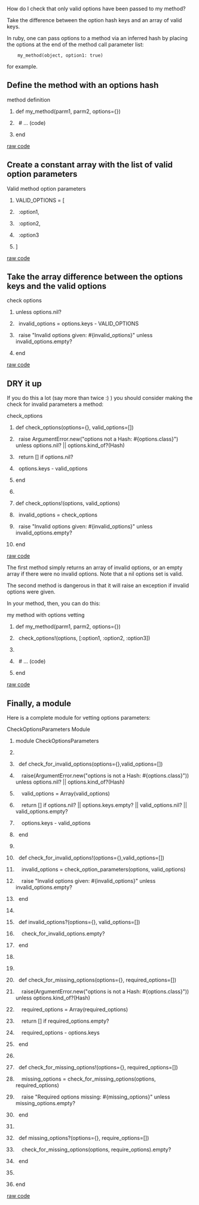 <div id="wikitext">

<div style="display: none;">

Summary: When passing in option parameters, sometimes it is useful to
check that only valid options have been entered. Parent:
(Technology.)Ruby <span
class="wikiword">[IncludeMe](http://wiki.tamouse.org?n=Technology.IncludeMe?action=edit)[?](http://wiki.tamouse.org?n=Technology.IncludeMe?action=edit)</span>:
[Ruby](http://wiki.tamouse.org?n=Technology.Ruby?action=print)
Categories: [HowTos](http://wiki.tamouse.org?n=Category.HowTos),
[FAQ](http://wiki.tamouse.org?n=Category.FAQ) Tags: ruby, options,
parameters Source: none Posted: Mon Dec 9 07:04:19 2013

</div>

<div class="vspace">

</div>

<div class="faq">

How do I check that only valid options have been passed to my method?

Take the difference between the option hash keys and an array of valid
keys.

</div>

In ruby, one can pass options to a method via an inferred hash by
placing the options at the end of the method call parameter list:

<div class="vspace">

</div>

        my_method(object, option1: true)

for example.

<div class="vspace">

</div>

Define the method with an options hash
--------------------------------------

<div id="sourceblock1" class="sourceblock">

<div class="sourceblocktext">

<div class="ruby">

<div class="head">

method definition

</div>

1.  <div class="de1">

    <span class="kw1">def</span> my\_method<span
    class="br0">(</span>parm1, parm2, options=<span
    class="br0">{</span><span class="br0">}</span><span
    class="br0">)</span>

    </div>

2.  <div class="de1">

      <span class="co1">\# ... (code)</span>

    </div>

3.  <div class="de1">

    <span class="kw1">end</span>

    </div>

</div>

</div>

<div class="sourceblocklink">

[raw
code](http://wiki.tamouse.org?n=Technology.CheckingForInvalidOptionsParametersInRuby?action=sourceblock&num=1)

</div>

</div>

<div class="vspace">

</div>

Create a constant array with the list of valid option parameters
----------------------------------------------------------------

<div id="sourceblock2" class="sourceblock">

<div class="sourceblocktext">

<div class="ruby">

<div class="head">

Valid method option parameters

</div>

1.  <div class="de1">

    VALID\_OPTIONS = <span class="br0">[</span>

    </div>

2.  <div class="de1">

      <span class="re3">:option1</span>,

    </div>

3.  <div class="de1">

      <span class="re3">:option2</span>,

    </div>

4.  <div class="de1">

      <span class="re3">:option3</span>

    </div>

5.  <div class="de2">

    <span class="br0">]</span>

    </div>

</div>

</div>

<div class="sourceblocklink">

[raw
code](http://wiki.tamouse.org?n=Technology.CheckingForInvalidOptionsParametersInRuby?action=sourceblock&num=2)

</div>

</div>

<div class="vspace">

</div>

Take the array difference between the options keys and the valid options
------------------------------------------------------------------------

<div id="sourceblock3" class="sourceblock">

<div class="sourceblocktext">

<div class="ruby">

<div class="head">

check options

</div>

1.  <div class="de1">

    <span class="kw1">unless</span> options.<span
    class="kw2">nil</span>?

    </div>

2.  <div class="de1">

      invalid\_options = options.<span class="me1">keys</span> <span
    class="sy0">-</span> VALID\_OPTIONS

    </div>

3.  <div class="de1">

      <span class="kw3">raise</span> <span class="st0">"Invalid options
    given: \#{invalid\_options}"</span> <span class="kw1">unless</span>
    invalid\_options.<span class="me1">empty</span>?

    </div>

4.  <div class="de1">

    <span class="kw1">end</span>

    </div>

</div>

</div>

<div class="sourceblocklink">

[raw
code](http://wiki.tamouse.org?n=Technology.CheckingForInvalidOptionsParametersInRuby?action=sourceblock&num=3)

</div>

</div>

<div class="vspace">

</div>

DRY it up
---------

If you do this a lot (say more than twice :) ) you should consider
making the check for invalid parameters a method:

<div class="vspace">

</div>

<div id="sourceblock4" class="sourceblock">

<div class="sourceblocktext">

<div class="ruby">

<div class="head">

check\_options

</div>

1.  <div class="de1">

    <span class="kw1">def</span> check\_options<span
    class="br0">(</span>options=<span class="br0">{</span><span
    class="br0">}</span>, valid\_options=<span class="br0">[</span><span
    class="br0">]</span><span class="br0">)</span>

    </div>

2.  <div class="de1">

      <span class="kw3">raise</span> <span
    class="kw4">ArgumentError</span>.<span class="me1">new</span><span
    class="br0">(</span><span class="st0">"options not a Hash:
    \#{options.class}"</span><span class="br0">)</span> <span
    class="kw1">unless</span> options.<span class="kw2">nil</span>?
    <span class="sy0">||</span> options.<span
    class="me1">kind\_of</span>?<span class="br0">(</span><span
    class="kw4">Hash</span><span class="br0">)</span>

    </div>

3.  <div class="de1">

      <span class="kw2">return</span> <span class="br0">[</span><span
    class="br0">]</span> <span class="kw1">if</span> options.<span
    class="kw2">nil</span>?

    </div>

4.  <div class="de1">

      options.<span class="me1">keys</span> <span class="sy0">-</span>
    valid\_options

    </div>

5.  <div class="de2">

    <span class="kw1">end</span>

    </div>

6.  <div class="de1">

     

    </div>

7.  <div class="de1">

    <span class="kw1">def</span> check\_options!<span
    class="br0">(</span>options, valid\_options<span
    class="br0">)</span>

    </div>

8.  <div class="de1">

      invalid\_options = check\_options

    </div>

9.  <div class="de1">

      <span class="kw3">raise</span> <span class="st0">"Invalid options
    given: \#{invalid\_options}"</span> <span class="kw1">unless</span>
    invalid\_options.<span class="me1">empty</span>?

    </div>

10. <div class="de2">

    <span class="kw1">end</span>

    </div>

</div>

</div>

<div class="sourceblocklink">

[raw
code](http://wiki.tamouse.org?n=Technology.CheckingForInvalidOptionsParametersInRuby?action=sourceblock&num=4)

</div>

</div>

The first method simply returns an array of invalid options, or an empty
array if there were no invalid options. Note that a nil options set is
valid.

The second method is dangerous in that it will raise an exception if
invalid options were given.

In your method, then, you can do this:

<div class="vspace">

</div>

<div id="sourceblock5" class="sourceblock">

<div class="sourceblocktext">

<div class="ruby">

<div class="head">

my method with options vetting

</div>

1.  <div class="de1">

    <span class="kw1">def</span> my\_method<span
    class="br0">(</span>parm1, parm2, options=<span
    class="br0">{</span><span class="br0">}</span><span
    class="br0">)</span>

    </div>

2.  <div class="de1">

      check\_options!<span class="br0">(</span>options, <span
    class="br0">[</span><span class="re3">:option1</span>, <span
    class="re3">:option2</span>, <span class="re3">:option3</span><span
    class="br0">]</span><span class="br0">)</span>

    </div>

3.  <div class="de1">

     

    </div>

4.  <div class="de1">

      <span class="co1">\# ... (code)</span>

    </div>

5.  <div class="de2">

    <span class="kw1">end</span>

    </div>

</div>

</div>

<div class="sourceblocklink">

[raw
code](http://wiki.tamouse.org?n=Technology.CheckingForInvalidOptionsParametersInRuby?action=sourceblock&num=5)

</div>

</div>

<div class="vspace">

</div>

Finally, a module
-----------------

Here is a complete module for vetting options parameters:

<div class="vspace">

</div>

<div id="sourceblock6" class="sourceblock">

<div class="sourceblocktext">

<div class="ruby">

<div class="head">

CheckOptionsParameters Module

</div>

1.  <div class="de1">

    <span class="kw1">module</span> CheckOptionsParameters

    </div>

2.  <div class="de1">

     

    </div>

3.  <div class="de1">

      <span class="kw1">def</span> check\_for\_invalid\_options<span
    class="br0">(</span>options=<span class="br0">{</span><span
    class="br0">}</span>,valid\_options=<span class="br0">[</span><span
    class="br0">]</span><span class="br0">)</span>

    </div>

4.  <div class="de1">

        <span class="kw3">raise</span><span class="br0">(</span><span
    class="kw4">ArgumentError</span>.<span class="me1">new</span><span
    class="br0">(</span><span class="st0">"options is not a Hash:
    \#{options.class}"</span><span class="br0">)</span><span
    class="br0">)</span> <span class="kw1">unless</span> options.<span
    class="kw2">nil</span>? <span class="sy0">||</span> options.<span
    class="me1">kind\_of</span>?<span class="br0">(</span><span
    class="kw4">Hash</span><span class="br0">)</span>

    </div>

5.  <div class="de2">

        valid\_options = <span class="kw3">Array</span><span
    class="br0">(</span>valid\_options<span class="br0">)</span>

    </div>

6.  <div class="de1">

        <span class="kw2">return</span> <span class="br0">[</span><span
    class="br0">]</span> <span class="kw1">if</span> options.<span
    class="kw2">nil</span>? <span class="sy0">||</span> options.<span
    class="me1">keys</span>.<span class="me1">empty</span>? <span
    class="sy0">||</span> valid\_options.<span class="kw2">nil</span>?
    <span class="sy0">||</span> valid\_options.<span
    class="me1">empty</span>?

    </div>

7.  <div class="de1">

        options.<span class="me1">keys</span> <span class="sy0">-</span>
    valid\_options

    </div>

8.  <div class="de1">

      <span class="kw1">end</span>

    </div>

9.  <div class="de1">

     

    </div>

10. <div class="de2">

      <span class="kw1">def</span> check\_for\_invalid\_options!<span
    class="br0">(</span>options=<span class="br0">{</span><span
    class="br0">}</span>,valid\_options=<span class="br0">[</span><span
    class="br0">]</span><span class="br0">)</span>

    </div>

11. <div class="de1">

        invalid\_options = check\_option\_parameters<span
    class="br0">(</span>options, valid\_options<span
    class="br0">)</span>

    </div>

12. <div class="de1">

        <span class="kw3">raise</span> <span class="st0">"Invalid
    options given: \#{invalid\_options}"</span> <span
    class="kw1">unless</span> invalid\_options.<span
    class="me1">empty</span>?

    </div>

13. <div class="de1">

      <span class="kw1">end</span>

    </div>

14. <div class="de1">

     

    </div>

15. <div class="de2">

      <span class="kw1">def</span> invalid\_options?<span
    class="br0">(</span>options=<span class="br0">{</span><span
    class="br0">}</span>, valid\_options=<span class="br0">[</span><span
    class="br0">]</span><span class="br0">)</span>

    </div>

16. <div class="de1">

        check\_for\_invalid\_options.<span class="me1">empty</span>?

    </div>

17. <div class="de1">

      <span class="kw1">end</span>

    </div>

18. <div class="de1">

     

    </div>

19. <div class="de1">

     

    </div>

20. <div class="de2">

      <span class="kw1">def</span> check\_for\_missing\_options<span
    class="br0">(</span>options=<span class="br0">{</span><span
    class="br0">}</span>, required\_options=<span
    class="br0">[</span><span class="br0">]</span><span
    class="br0">)</span>

    </div>

21. <div class="de1">

        <span class="kw3">raise</span><span class="br0">(</span><span
    class="kw4">ArgumentError</span>.<span class="me1">new</span><span
    class="br0">(</span><span class="st0">"options is not a Hash:
    \#{options.class}"</span><span class="br0">)</span><span
    class="br0">)</span> <span class="kw1">unless</span> options.<span
    class="me1">kind\_of</span>?<span class="br0">(</span><span
    class="kw4">Hash</span><span class="br0">)</span>

    </div>

22. <div class="de1">

        required\_options = <span class="kw3">Array</span><span
    class="br0">(</span>required\_options<span class="br0">)</span>

    </div>

23. <div class="de1">

        <span class="kw2">return</span> <span class="br0">[</span><span
    class="br0">]</span> <span class="kw1">if</span>
    required\_options.<span class="me1">empty</span>?    

    </div>

24. <div class="de1">

        required\_options <span class="sy0">-</span> options.<span
    class="me1">keys</span>

    </div>

25. <div class="de2">

      <span class="kw1">end</span>

    </div>

26. <div class="de1">

     

    </div>

27. <div class="de1">

      <span class="kw1">def</span> check\_for\_missing\_options!<span
    class="br0">(</span>options=<span class="br0">{</span><span
    class="br0">}</span>, required\_options=<span
    class="br0">[</span><span class="br0">]</span><span
    class="br0">)</span>

    </div>

28. <div class="de1">

        missing\_options = check\_for\_missing\_options<span
    class="br0">(</span>options, required\_options<span
    class="br0">)</span>

    </div>

29. <div class="de1">

        <span class="kw3">raise</span> <span class="st0">"Required
    options missing: \#{missing\_options}"</span> <span
    class="kw1">unless</span> missing\_options.<span
    class="me1">empty</span>?

    </div>

30. <div class="de2">

      <span class="kw1">end</span>

    </div>

31. <div class="de1">

     

    </div>

32. <div class="de1">

      <span class="kw1">def</span> missing\_options?<span
    class="br0">(</span>options=<span class="br0">{</span><span
    class="br0">}</span>, require\_options=<span
    class="br0">[</span><span class="br0">]</span><span
    class="br0">)</span>

    </div>

33. <div class="de1">

        check\_for\_missing\_options<span class="br0">(</span>options,
    require\_options<span class="br0">)</span>.<span
    class="me1">empty</span>?

    </div>

34. <div class="de1">

      <span class="kw1">end</span>

    </div>

35. <div class="de2">

     

    </div>

36. <div class="de1">

    <span class="kw1">end</span>

    </div>

</div>

</div>

<div class="sourceblocklink">

[raw
code](http://wiki.tamouse.org?n=Technology.CheckingForInvalidOptionsParametersInRuby?action=sourceblock&num=6)

</div>

</div>

</div>
